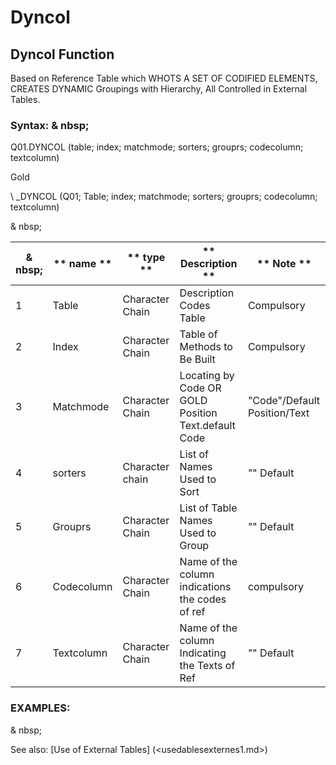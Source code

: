 # Dyncol

## Dyncol Function

Based on Reference Table which WHOTS A SET OF CODIFIED ELEMENTS, CREATES DYNAMIC Groupings with Hierarchy, All Controlled in External Tables.

### Syntax: & nbsp;

Q01.DYNCOL (table; index; matchmode; sorters; grouprs; codecolumn; textcolumn)

Gold

\ _DYNCOL (Q01; Table; index; matchmode; sorters; grouprs; codecolumn; textcolumn)

& nbsp;

| & nbsp; | ** name ** | ** type ** | ** Description ** | ** Note ** |
| --- | --- | --- | --- | --- |
| &#49; | Table | Character Chain | Description Codes Table | Compulsory |
| &#50; | Index | Character Chain | Table of Methods to Be Built | Compulsory |
| &#51; | Matchmode | Character Chain | Locating by Code OR GOLD Position Text.default Code | "Code"/Default Position/Text |
| &#52; | sorters | Character chain | List of Names Used to Sort | "" Default |
| &#53; | Grouprs | Character Chain | List of Table Names Used to Group | "" Default |
| &#54; | Codecolumn | Character Chain | Name of the column indications the codes of ref | compulsory |
| &#55; | Textcolumn | Character Chain | Name of the column Indicating the Texts of Ref | "" Default |

### EXAMPLES:

& nbsp;

See also: [Use of External Tables] (<usedablesexternes1.md>)